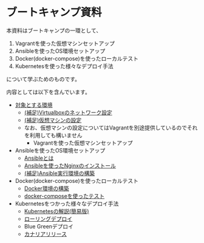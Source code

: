 # ブートキャンプ資料

本資料はブートキャンプの一環として、

1. Vagrantを使った仮想マシンセットアップ
2. Ansibleを使ったOS環境セットアップ
3. Docker(docker-compose)を使ったローカルテスト
4. Kubernetesを使った様々なデプロイ手法

について学ぶためのものです。

内容としては以下を含んでいます。

+ [対象とする環境](00_前提とする環境/01_対象とする環境.md)
  + [(補足)Virtualboxのネットワーク設定](docs/00_前提とする環境/10_(補足)Virtualboxのネットワーク設定.md)
  + [(補足)仮想マシンの設定](docs/00_前提とする環境/20_(補足)仮想マシンの設定.md)
  + なお、仮想マシンの設定についてはVagrantを別途提供しているのでそれを利用しても構いません
    + Vagrantを使った仮想マシンセットアップ
+ Ansibleを使ったOS環境セットアップ
  + [Ansibleとは](docs/10_ansibleを使った仮想マシンセットアップ/01_ansibleとは.md)
  + [Ansibleを使ったNginxのインストール](docs/10_ansibleを使った仮想マシンセットアップ/10_ansibleを使ったnginxのインストール.md)
  + [(補足)Ansible実行環境の構築](docs/10_ansibleを使った仮想マシンセットアップ/90_(補足)Ansibleの実行環境の構築.md)
+ Docker(docker-compose)を使ったローカルテスト
  + [Docker環境の構築](docs/20_dockerを使ったローカルテスト/10_docker環境の構築.md)
  + [docker-composeを使ったテスト](docs/20_dockerを使ったローカルテスト/30_docker-composeを使ったテスト.md)
+ Kubernetesをつかった様々なデプロイ手法
  + [Kubernetesの解説(簡易版)](docs/30_Kuberenetesを使った様々なデプロイ手法体験/00_Kubernetesの解説.md)
  + [ローリングデプロイ](docs/30_Kuberenetesを使った様々なデプロイ手法体験/20_ローリングデプロイ.md)
  + Blue Greenデプロイ
  + [カナリアリリース](docs/30_Kuberenetesを使った様々なデプロイ手法体験/40_カナリアリリース.md)